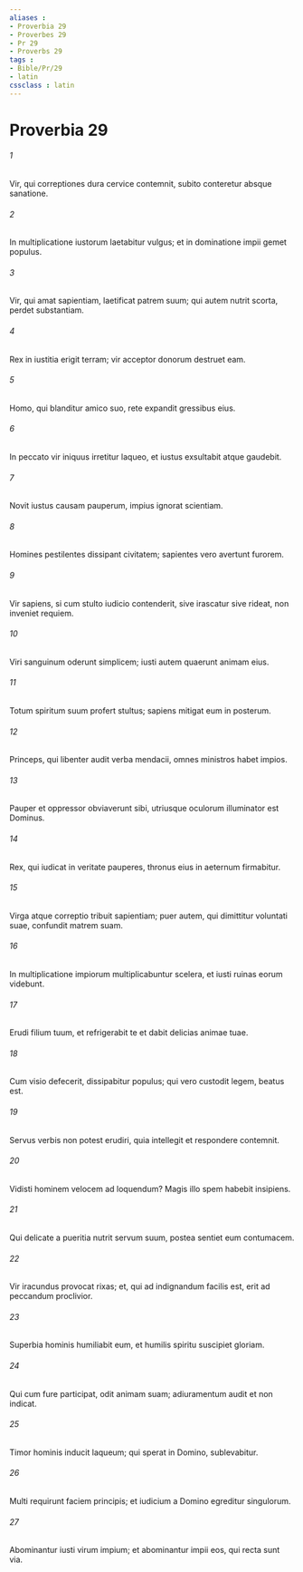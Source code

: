 ```yaml
---
aliases : 
- Proverbia 29
- Proverbes 29
- Pr 29
- Proverbs 29
tags : 
- Bible/Pr/29
- latin
cssclass : latin
---
```


# Proverbia 29

###### 1
Vir, qui correptiones dura cervice contemnit, subito conteretur absque sanatione.
###### 2
In multiplicatione iustorum laetabitur vulgus; et in dominatione impii gemet populus.
###### 3
Vir, qui amat sapientiam, laetificat patrem suum; qui autem nutrit scorta, perdet substantiam.
###### 4
Rex in iustitia erigit terram; vir acceptor donorum destruet eam.
###### 5
Homo, qui blanditur amico suo, rete expandit gressibus eius.
###### 6
In peccato vir iniquus irretitur laqueo, et iustus exsultabit atque gaudebit.
###### 7
Novit iustus causam pauperum, impius ignorat scientiam.
###### 8
Homines pestilentes dissipant civitatem; sapientes vero avertunt furorem.
###### 9
Vir sapiens, si cum stulto iudicio contenderit, sive irascatur sive rideat, non inveniet requiem.
###### 10
Viri sanguinum oderunt simplicem; iusti autem quaerunt animam eius.
###### 11
Totum spiritum suum profert stultus; sapiens mitigat eum in posterum.
###### 12
Princeps, qui libenter audit verba mendacii, omnes ministros habet impios.
###### 13
Pauper et oppressor obviaverunt sibi, utriusque oculorum illuminator est Dominus.
###### 14
Rex, qui iudicat in veritate pauperes, thronus eius in aeternum firmabitur.
###### 15
Virga atque correptio tribuit sapientiam; puer autem, qui dimittitur voluntati suae, confundit matrem suam.
###### 16
In multiplicatione impiorum multiplicabuntur scelera, et iusti ruinas eorum videbunt.
###### 17
Erudi filium tuum, et refrigerabit te et dabit delicias animae tuae.
###### 18
Cum visio defecerit, dissipabitur populus; qui vero custodit legem, beatus est.
###### 19
Servus verbis non potest erudiri, quia intellegit et respondere contemnit.
###### 20
Vidisti hominem velocem ad loquendum? Magis illo spem habebit insipiens.
###### 21
Qui delicate a pueritia nutrit servum suum, postea sentiet eum contumacem.
###### 22
Vir iracundus provocat rixas; et, qui ad indignandum facilis est, erit ad peccandum proclivior.
###### 23
Superbia hominis humiliabit eum, et humilis spiritu suscipiet gloriam.
###### 24
Qui cum fure participat, odit animam suam; adiuramentum audit et non indicat.
###### 25
Timor hominis inducit laqueum; qui sperat in Domino, sublevabitur.
###### 26
Multi requirunt faciem principis; et iudicium a Domino egreditur singulorum.
###### 27
Abominantur iusti virum impium; et abominantur impii eos, qui recta sunt via.
